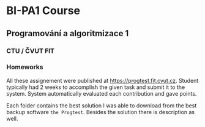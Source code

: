 # BI-PA1 Course
## Programování a algoritmizace 1
### CTU / ČVUT FIT

### Homeworks
All these assignement were published at https://progtest.fit.cvut.cz. Student typically had 2 weeks to accomplish the given task and submit it to the system. System automatically evaluated each contribution and gave points.

Each folder contains the best solution I was able to download from the best backup software `the Progtest`. Besides the solution there is description as well.
